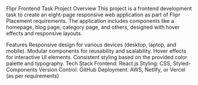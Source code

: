 Flipr Frontend Task
Project Overview
This project is a frontend development task to create an eight-page responsive web application as part of Flipr Placement requirements. The application includes components like a homepage, blog page, category page, and others, designed with hover effects and responsive layouts.

Features
Responsive design for various devices (desktop, laptop, and mobile).
Modular components for reusability and scalability.
Hover effects for interactive UI elements.
Consistent styling based on the provided color palette and typography.
Tech Stack
Frontend: React.js
Styling: CSS, Styled-Components
Version Control: GitHub
Deployment: AWS, Netlify, or Vercel (as per requirements)
